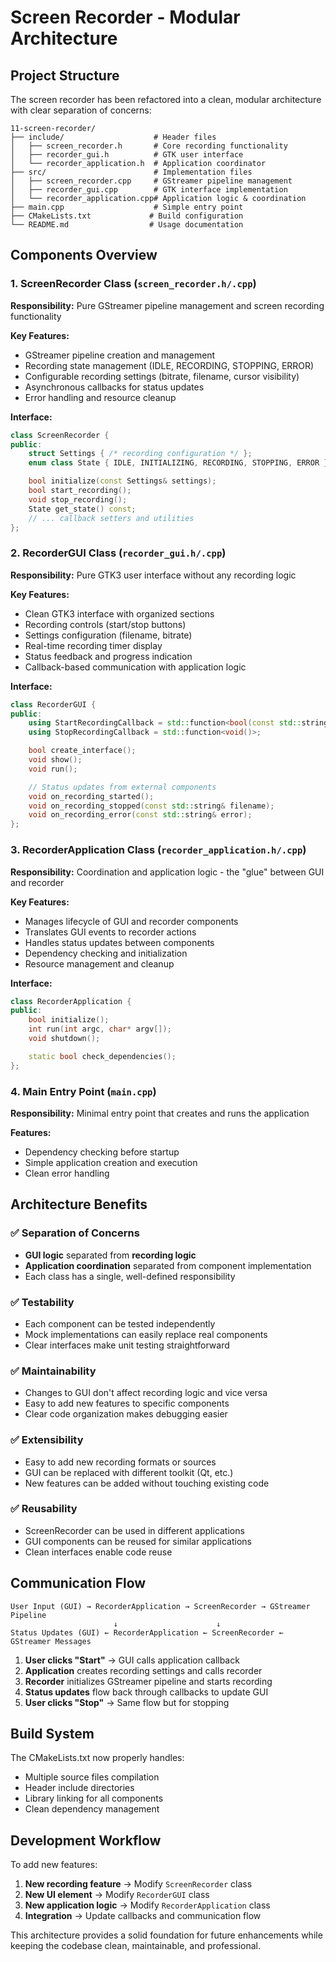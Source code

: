 # Screen Recorder - Modular Architecture

## Project Structure

The screen recorder has been refactored into a clean, modular architecture with clear separation of concerns:

```
11-screen-recorder/
├── include/                    # Header files
│   ├── screen_recorder.h       # Core recording functionality
│   ├── recorder_gui.h          # GTK user interface
│   └── recorder_application.h  # Application coordinator
├── src/                        # Implementation files
│   ├── screen_recorder.cpp     # GStreamer pipeline management
│   ├── recorder_gui.cpp        # GTK interface implementation
│   └── recorder_application.cpp# Application logic & coordination
├── main.cpp                    # Simple entry point
├── CMakeLists.txt             # Build configuration
└── README.md                  # Usage documentation
```

## Components Overview

### 1. ScreenRecorder Class (`screen_recorder.h/.cpp`)

**Responsibility:** Pure GStreamer pipeline management and screen recording functionality

**Key Features:**

- GStreamer pipeline creation and management
- Recording state management (IDLE, RECORDING, STOPPING, ERROR)
- Configurable recording settings (bitrate, filename, cursor visibility)
- Asynchronous callbacks for status updates
- Error handling and resource cleanup

**Interface:**

```cpp
class ScreenRecorder {
public:
    struct Settings { /* recording configuration */ };
    enum class State { IDLE, INITIALIZING, RECORDING, STOPPING, ERROR };

    bool initialize(const Settings& settings);
    bool start_recording();
    void stop_recording();
    State get_state() const;
    // ... callback setters and utilities
};
```

### 2. RecorderGUI Class (`recorder_gui.h/.cpp`)

**Responsibility:** Pure GTK3 user interface without any recording logic

**Key Features:**

- Clean GTK3 interface with organized sections
- Recording controls (start/stop buttons)
- Settings configuration (filename, bitrate)
- Real-time recording timer display
- Status feedback and progress indication
- Callback-based communication with application logic

**Interface:**

```cpp
class RecorderGUI {
public:
    using StartRecordingCallback = std::function<bool(const std::string&, int)>;
    using StopRecordingCallback = std::function<void()>;

    bool create_interface();
    void show();
    void run();

    // Status updates from external components
    void on_recording_started();
    void on_recording_stopped(const std::string& filename);
    void on_recording_error(const std::string& error);
};
```

### 3. RecorderApplication Class (`recorder_application.h/.cpp`)

**Responsibility:** Coordination and application logic - the "glue" between GUI and recorder

**Key Features:**

- Manages lifecycle of GUI and recorder components
- Translates GUI events to recorder actions
- Handles status updates between components
- Dependency checking and initialization
- Resource management and cleanup

**Interface:**

```cpp
class RecorderApplication {
public:
    bool initialize();
    int run(int argc, char* argv[]);
    void shutdown();

    static bool check_dependencies();
};
```

### 4. Main Entry Point (`main.cpp`)

**Responsibility:** Minimal entry point that creates and runs the application

**Features:**

- Dependency checking before startup
- Simple application creation and execution
- Clean error handling

## Architecture Benefits

### ✅ **Separation of Concerns**

- **GUI logic** separated from **recording logic**
- **Application coordination** separated from component implementation
- Each class has a single, well-defined responsibility

### ✅ **Testability**

- Each component can be tested independently
- Mock implementations can easily replace real components
- Clear interfaces make unit testing straightforward

### ✅ **Maintainability**

- Changes to GUI don't affect recording logic and vice versa
- Easy to add new features to specific components
- Clear code organization makes debugging easier

### ✅ **Extensibility**

- Easy to add new recording formats or sources
- GUI can be replaced with different toolkit (Qt, etc.)
- New features can be added without touching existing code

### ✅ **Reusability**

- ScreenRecorder can be used in different applications
- GUI components can be reused for similar applications
- Clean interfaces enable code reuse

## Communication Flow

```
User Input (GUI) → RecorderApplication → ScreenRecorder → GStreamer Pipeline
                       ↓                      ↓
Status Updates (GUI) ← RecorderApplication ← ScreenRecorder ← GStreamer Messages
```

1. **User clicks "Start"** → GUI calls application callback
2. **Application** creates recording settings and calls recorder
3. **Recorder** initializes GStreamer pipeline and starts recording
4. **Status updates** flow back through callbacks to update GUI
5. **User clicks "Stop"** → Same flow but for stopping

## Build System

The CMakeLists.txt now properly handles:

- Multiple source files compilation
- Header include directories
- Library linking for all components
- Clean dependency management

## Development Workflow

To add new features:

1. **New recording feature** → Modify `ScreenRecorder` class
2. **New UI element** → Modify `RecorderGUI` class
3. **New application logic** → Modify `RecorderApplication` class
4. **Integration** → Update callbacks and communication flow

This architecture provides a solid foundation for future enhancements while keeping the codebase clean, maintainable, and professional.
